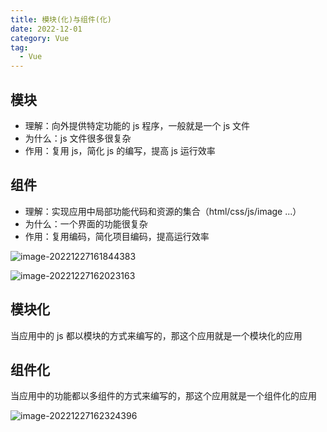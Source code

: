 ```yaml
---
title: 模块(化)与组件(化)
date: 2022-12-01
category: Vue
tag:
  - Vue
---
```


## 模块

- 理解：向外提供特定功能的 js 程序，一般就是一个 js 文件
- 为什么：js 文件很多很复杂
- 作用：复用 js，简化 js 的编写，提高 js 运行效率

## 组件

- 理解：实现应用中局部功能代码和资源的集合（html/css/js/image ...）
- 为什么：一个界面的功能很复杂
- 作用：复用编码，简化项目编码，提高运行效率

![image-20221227161844383](http://img.hl1015.top/work/image-20221227161844383.png)

![image-20221227162023163](http://img.hl1015.top/work/image-20221227162023163.png)

## 模块化

当应用中的 js 都以模块的方式来编写的，那这个应用就是一个模块化的应用

## 组件化

当应用中的功能都以多组件的方式来编写的，那这个应用就是一个组件化的应用

![image-20221227162324396](http://img.hl1015.top/work/image-20221227162324396.png)